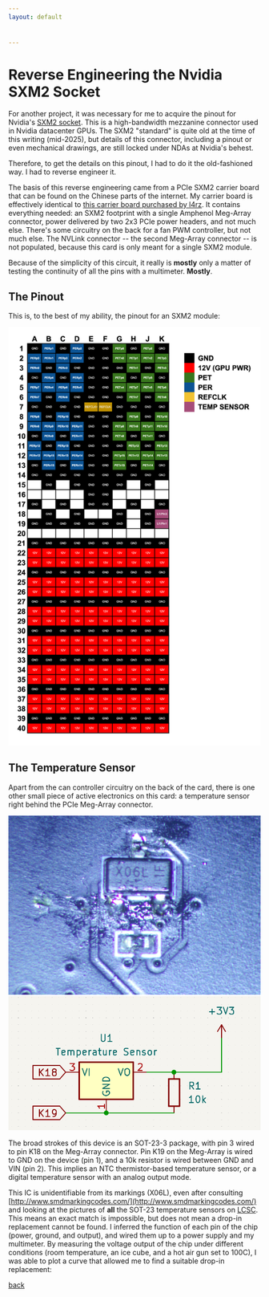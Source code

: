 ```yaml
---
layout: default


---
```


# Reverse Engineering the Nvidia SXM2 Socket

For another project, it was necessary for me to acquire the pinout for Nvidia's [SXM2 socket](https://en.wikipedia.org/wiki/SXM_(socket)). This is a high-bandwidth mezzanine connector used in Nvidia datacenter GPUs. The SXM2 "standard" is quite old at the time of this writing (mid-2025), but details of this connector, including a pinout or even mechanical drawings, are still locked under NDAs at Nvidia's behest.

Therefore, to get the details on this pinout, I had to do it the old-fashioned way. I had to reverse engineer it.

The basis of this reverse engineering came from a PCIe SXM2 carrier board that can be found on the Chinese parts of the internet. My carrier board is effectively identical to [this carrier board purchased by l4rz](https://l4rz.net/running-nvidia-sxm-gpus-in-consumer-pcs/). It contains everything needed: an SXM2 footprint with a single Amphenol Meg-Array connector, power delivered by two 2x3 PCIe power headers, and not much else. There's some circuitry on the back for a fan PWM controller, but not much else. The NVLink connector -- the second Meg-Array connector -- is not populated, because this card is only meant for a single SXM2 module.

Because of the simplicity of this circuit, it really is __mostly__ only a matter of testing the continuity of all the pins with a multimeter. __Mostly__.

## The Pinout

This is, to the best of my ability, the pinout for an SXM2 module:

![Graphic of the SXM2 pinout](/images/SXM2Pinout.png)

## The Temperature Sensor

Apart from the can controller circuitry on the back of the card, there is one other small piece of active electronics on this card: a temperature sensor right behind the PCIe Meg-Array connector. 

![The Temperature Sensor Chip](/images/TempSensorChip.jpg)
![Schematic of the Temperature Sensor](/images/TempSensorSch.png)

The broad strokes of this device is an SOT-23-3 package, with pin 3 wired to pin K18 on the Meg-Array connector. Pin K19 on the Meg-Array is wired to GND on the device (pin 1), and a 10k resistor is wired between GND and VIN (pin 2). This implies an NTC thermistor-based temperature sensor, or a digital temperature sensor with an analog output mode. 

This IC is unidentifiable from its markings (X06L), even after consulting [http://www.smdmarkingcodes.com/](http://www.smdmarkingcodes.com/) and looking at the pictures of __all__ the SOT-23 temperature sensors on [LCSC](https://www.lcsc.com/). This means an exact match is impossible, but does not mean a drop-in replacement cannot be found. I inferred the function of each pin of the chip (power, ground, and output), and wired them up to a power supply and my multimeter. By measuring the voltage output of the chip under different conditions (room temperature, an ice cube, and a hot air gun set to 100C), I was able to plot a curve that allowed me to find a suitable drop-in replacement:


[back](../)
